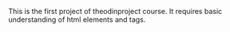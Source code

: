 This is the first project of theodinproject course. It requires basic understanding of html elements and tags.
